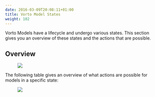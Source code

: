 ```yaml
---
date: 2016-03-09T20:08:11+01:00
title: Vorto Model States
weight: 102
---
```

Vorto Models have a lifecycle and undergo various states. This section gives you an overview of these states and the actions that are possible. 
<!--more-->

## Overview

<figure class="screenshot">
	<img src="/images/documentation/model_states.png">
</figure> 

The following table gives an overview of what actions are possible for models in a specific state:

<figure class="screenshot">
	<img src="/images/documentation/model_states_permissions.png">
</figure> 

